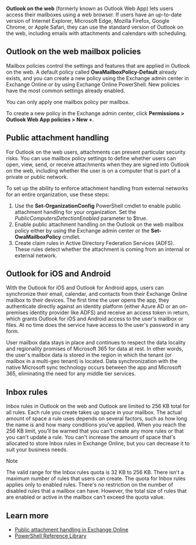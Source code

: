 **Outlook on the web** (formerly known as Outlook Web App) lets users access their mailboxes using a web browser. If users have an up-to-date version of Internet Explorer, Microsoft Edge, Mozilla Firefox, Google Chrome, or Apple Safari, they can use the standard version of Outlook on the web, including emails with attachments and calendars with scheduling. 

## Outlook on the web mailbox policies 

Mailbox policies control the settings and features that are applied in Outlook on the web. A default policy called **OwaMailboxPolicy-Default** already exists, and you can create a new policy using the Exchange admin center in Exchange Online or by using Exchange Online PowerShell. New policies have the most common settings already enabled. 

You can only apply one mailbox policy per mailbox. 

To create a new policy in the Exchange admin center, click **Permissions > Outlook Web App policies > New +**. 

## Public attachment handling 

For Outlook on the web users, attachments can present particular security risks. You can use mailbox policy settings to define whether users can open, view, send, or receive attachments when they are signed into Outlook on the web, including whether the user is on a computer that is part of a private or public network. 

To set up the ability to enforce attachment handling from external networks for an entire organization, use these steps: 
1. Use the **Set-OrganizationConfig** PowerShell cmdlet to enable public attachment handling for your organization. Set the *PublicComputersDetectionEnabled* parameter to $true.
2. Enable public attachment handling on the Outlook on the web mailbox policy either by using the Exchange admin center or the **Set-OwaMailboxPolicy** cmdlet.
3. Create claim rules in Active Directory Federation Services (ADFS). These rules detect whether the attachment is coming from an internal or external network. 

## Outlook for iOS and Android 

With the Outlook for iOS and Outlook for Android apps, users can synchronize their email, calendar, and contacts from their Exchange Online mailbox to their devices. The first time the user opens the app, they authenticate directly against an identity platform (either Azure AD or an on-premises identity provider like ADFS) and receive an access token in return, which grants Outlook for iOS and Android access to the user's mailbox or files. At no time does the service have access to the user's password in any form. 

User mailbox data stays in place and continues to respect the data locality and regionality promises of Microsoft 365 for data at rest. In other words, the user's mailbox data is stored in the region in which the tenant (or mailbox in a multi-geo tenant) is located. Data synchronization with the native Microsoft sync technology occurs between the app and Microsoft 365, eliminating the need for any middle tier services. 

## Inbox rules 

Inbox rules in Outlook on the web and Outlook are limited to 256 KB total for all rules. Each rule you create takes up space in your mailbox. The actual amount of space a rule uses depends on several factors, such as how long the name is and how many conditions you've applied. When you reach the 256 KB limit, you'll be warned that you can't create any more rules or that you can't update a rule. You can't increase the amount of space that's allocated to store Inbox rules in Exchange Online, but you can decrease it to suit your business needs. 

>[!NOTE] 
> The valid range for the Inbox rules quota is 32 KB to 256 KB. 
>There isn't a maximum number of rules that users can create. 
>The quota for Inbox rules applies only to enabled rules. There's no restriction on the number of disabled rules that a mailbox can have. However, the total size of rules that are enabled or active in the mailbox can't exceed the quota value. 

## Learn more  

- [Public attachment handling in Exchange Online](/exchange/clients-and-mobile-in-exchange-online/outlook-on-the-web/public-attachment-handling&azure-portal=true)
- [PowerShell Reference Library](/powershell/windows/get-started?azure-portal=true) 

 

 

 